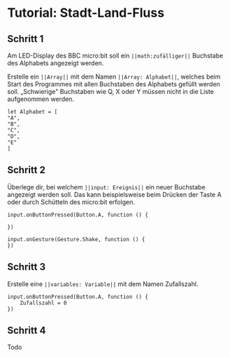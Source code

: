 # Tutorial: Stadt-Land-Fluss
## Schritt 1

Am LED-Display des BBC micro:bit soll ein ``||math:zufälliger||`` Buchstabe des Alphabets angezeigt werden.

Erstelle ein ``||Array||`` mit dem Namen ``||Array: Alphabet||``, welches beim Start des Programmes mit allen Buchstaben des Alphabets gefüllt werden soll. „Schwierige" Buchstaben wie Q, X oder Y müssen nicht in die Liste aufgenommen werden.

```blocks
let Alphabet = [
"A",
"B",
"C",
"D",
"E"
]
```

## Schritt 2

Überlege dir, bei welchem ``||input: Ereignis||`` ein neuer Buchstabe angezeigt werden soll. 
Das kann beispielsweise beim Drücken der Taste A oder durch Schütteln des micro:bit erfolgen. 

```blocks
input.onButtonPressed(Button.A, function () {
	
})
```

```blocks
input.onGesture(Gesture.Shake, function () {
})
```

## Schritt 3

Erstelle eine ``||variables: Variable||`` mit dem Namen Zufallszahl.

```blocks
input.onButtonPressed(Button.A, function () {
    Zufallszahl = 0
})
```

## Schritt 4 

Todo